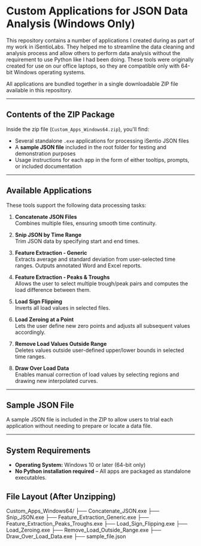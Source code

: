 # Custom Applications for JSON Data Analysis (Windows Only)

This repository contains a number of applications I created during as part of my work in iSentioLabs. They helped me to streamline the data cleaning and analysis process and allow others to perform data analysis without the requirement to use Python like I had been doing. These tools were originally created for use on our office laptops, so they are compatible only with 64-bit Windows operating systems.

All applications are bundled together in a single downloadable ZIP file available in this repository.

---

## Contents of the ZIP Package

Inside the zip file (`Custom_Apps_Windows64.zip`), you'll find:

- Several standalone `.exe` applications for processing iSentio JSON files
- A **sample JSON file** included in the root folder for testing and demonstration purposes
- Usage instructions for each app in the form of either tooltips, prompts, or included documentation

---

## Available Applications

These tools support the following data processing tasks:

1. **Concatenate JSON Files**  
   Combines multiple files, ensuring smooth time continuity.

2. **Snip JSON by Time Range**  
   Trim JSON data by specifying start and end times. 

3. **Feature Extraction - Generic**  
   Extracts average and standard deviation from user-selected time ranges. Outputs annotated Word and Excel reports.

4. **Feature Extraction - Peaks & Troughs**  
   Allows the user to select multiple trough/peak pairs and computes the load difference between them.

5. **Load Sign Flipping**  
   Inverts all load values in selected files.

6. **Load Zeroing at a Point**  
   Lets the user define new zero points and adjusts all subsequent values accordingly.

7. **Remove Load Values Outside Range**  
   Deletes values outside user-defined upper/lower bounds in selected time ranges.

8. **Draw Over Load Data**  
   Enables manual correction of load values by selecting regions and drawing new interpolated curves.

---

## Sample JSON File

A sample JSON file is included in the ZIP to allow users to trial each application without needing to prepare or locate a data file.

---

## System Requirements

- **Operating System:** Windows 10 or later (64-bit only)  
- **No Python installation required** – All apps are packaged as standalone executables.


## File Layout (After Unzipping)
Custom_Apps_Windows64/
├── Concatenate_JSON.exe
├── Snip_JSON.exe
├── Feature_Extraction_Generic.exe
├── Feature_Extraction_Peaks_Troughs.exe
├── Load_Sign_Flipping.exe
├── Load_Zeroing.exe
├── Remove_Load_Outside_Range.exe
├── Draw_Over_Load_Data.exe
├── sample_file.json

